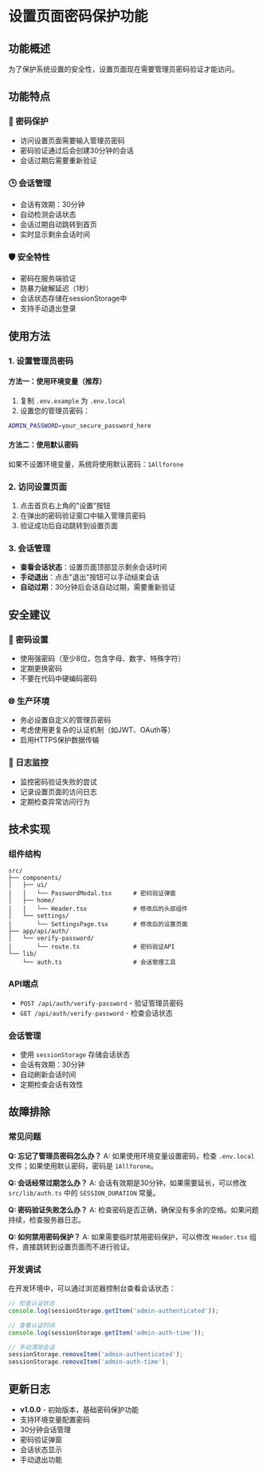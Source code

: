 # 设置页面密码保护功能

## 功能概述

为了保护系统设置的安全性，设置页面现在需要管理员密码验证才能访问。

## 功能特点

### 🔐 密码保护
- 访问设置页面需要输入管理员密码
- 密码验证通过后会创建30分钟的会话
- 会话过期后需要重新验证

### 🕒 会话管理
- 会话有效期：30分钟
- 自动检测会话状态
- 会话过期自动跳转到首页
- 实时显示剩余会话时间

### 🛡️ 安全特性
- 密码在服务端验证
- 防暴力破解延迟（1秒）
- 会话状态存储在sessionStorage中
- 支持手动退出登录

## 使用方法

### 1. 设置管理员密码

#### 方法一：使用环境变量（推荐）
1. 复制 `.env.example` 为 `.env.local`
2. 设置您的管理员密码：
```bash
ADMIN_PASSWORD=your_secure_password_here
```

#### 方法二：使用默认密码
如果不设置环境变量，系统将使用默认密码：`1Allforone`

### 2. 访问设置页面

1. 点击首页右上角的"设置"按钮
2. 在弹出的密码验证窗口中输入管理员密码
3. 验证成功后自动跳转到设置页面

### 3. 会话管理

- **查看会话状态**：设置页面顶部显示剩余会话时间
- **手动退出**：点击"退出"按钮可以手动结束会话
- **自动过期**：30分钟后会话自动过期，需要重新验证

## 安全建议

### 🔑 密码设置
- 使用强密码（至少8位，包含字母、数字、特殊字符）
- 定期更换密码
- 不要在代码中硬编码密码

### 🌐 生产环境
- 务必设置自定义的管理员密码
- 考虑使用更复杂的认证机制（如JWT、OAuth等）
- 启用HTTPS保护数据传输

### 📝 日志监控
- 监控密码验证失败的尝试
- 记录设置页面的访问日志
- 定期检查异常访问行为

## 技术实现

### 组件结构
```
src/
├── components/
│   ├── ui/
│   │   └── PasswordModal.tsx      # 密码验证弹窗
│   ├── home/
│   │   └── Header.tsx             # 修改后的头部组件
│   └── settings/
│       └── SettingsPage.tsx       # 修改后的设置页面
├── app/api/auth/
│   └── verify-password/
│       └── route.ts               # 密码验证API
└── lib/
    └── auth.ts                    # 会话管理工具
```

### API端点
- `POST /api/auth/verify-password` - 验证管理员密码
- `GET /api/auth/verify-password` - 检查会话状态

### 会话管理
- 使用 `sessionStorage` 存储会话状态
- 会话有效期：30分钟
- 自动刷新会话时间
- 定期检查会话有效性

## 故障排除

### 常见问题

**Q: 忘记了管理员密码怎么办？**
A: 如果使用环境变量设置密码，检查 `.env.local` 文件；如果使用默认密码，密码是 `1Allforone`。

**Q: 会话经常过期怎么办？**
A: 会话有效期是30分钟，如果需要延长，可以修改 `src/lib/auth.ts` 中的 `SESSION_DURATION` 常量。

**Q: 密码验证失败怎么办？**
A: 检查密码是否正确，确保没有多余的空格。如果问题持续，检查服务器日志。

**Q: 如何禁用密码保护？**
A: 如果需要临时禁用密码保护，可以修改 `Header.tsx` 组件，直接跳转到设置页面而不进行验证。

### 开发调试

在开发环境中，可以通过浏览器控制台查看会话状态：
```javascript
// 检查认证状态
console.log(sessionStorage.getItem('admin-authenticated'));

// 查看认证时间
console.log(sessionStorage.getItem('admin-auth-time'));

// 手动清除会话
sessionStorage.removeItem('admin-authenticated');
sessionStorage.removeItem('admin-auth-time');
```

## 更新日志

- **v1.0.0** - 初始版本，基础密码保护功能
- 支持环境变量配置密码
- 30分钟会话管理
- 密码验证弹窗
- 会话状态显示
- 手动退出功能
